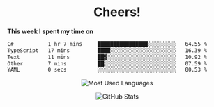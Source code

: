 <h1 align="center">Cheers!</h1>

**This week I spent my time on**
<!--START_SECTION:waka-->

```txt
C#           1 hr 7 mins     ████████████████░░░░░░░░░   64.55 %
TypeScript   17 mins         ████░░░░░░░░░░░░░░░░░░░░░   16.39 %
Text         11 mins         ██▓░░░░░░░░░░░░░░░░░░░░░░   10.92 %
Other        7 mins          ██░░░░░░░░░░░░░░░░░░░░░░░   07.59 %
YAML         0 secs          ░░░░░░░░░░░░░░░░░░░░░░░░░   00.53 %
```

<!--END_SECTION:waka-->

<p align="center"><img src="https://github-readme-stats.vercel.app/api/top-langs/?username=thnkrn&layout=compact&hide=html&theme=tokyonight" alt="Most Used Languages" /></p>

<p align="center"><img src="https://github-readme-stats.vercel.app/api?username=thnkrn&show_icons=true&count_private=true&theme=tokyonight&show=reviews&hide_rank=false&rank_icon=github" alt="GitHub Stats" /></p>

<!-- <p align="center"><a href="https://wakatime.com"><img src="https://wakatime.com/share/@thnkrn/40092326-d1bd-471b-89da-9a7c63939402.png" /></p>
 -->
